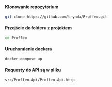 #### Klonowanie repozytorium
```bash
git clone https://github.com/tryada/Proffeo.git
```
#### Przejście do folderu z projektem
```bash
cd Proffeo
```
#### Uruchomienie dockera
```bash
docker-compose up
```
#### Requesty do API są w pliku
```
src/Proffeo.Api/Proffeo.Api.http
```